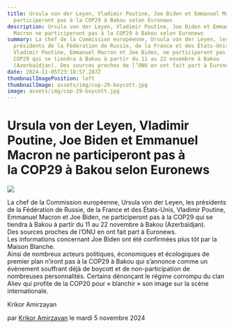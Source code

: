 ```yaml
---
title: Ursula von der Leyen, Vladimir Poutine, Joe Biden et Emmanuel Macron ne
  participeront pas à la COP29 à Bakou selon Euronews
description: Ursula von der Leyen, Vladimir Poutine, Joe Biden et Emmanuel
  Macron ne participeront pas à la COP29 à Bakou selon Euronews
summary: La chef de la Commission européenne, Ursula von der Leyen, les
  présidents de la Fédération de Russie, de la France et des États-Unis,
  Vladimir Poutine, Emmanuel Macron et Joe Biden, ne participeront pas à la
  COP29 qui se tiendra à Bakou à partir du 11 au 22 novembre à Bakou
  (Azerbaïdjan). Des sources proches de l’ONU en ont fait part à Euronews.
date: 2024-11-05T23:18:57.287Z
thumbnailImagePosition: left
thumbnailImage: assets/img/cop-29-boycott.jpg
image: assets/img/cop-29-boycott.jpg
---
```

<!--StartFragment-->

# Ursula von der Leyen, Vladimir Poutine, Joe Biden et Emmanuel Macron ne participeront pas à la COP29 à Bakou selon Euronews



![](https://www.armenews.com/IMG/arton121070.jpg)

La chef de la Commission européenne, Ursula von der Leyen, les présidents de la Fédération de Russie, de la France et des États-Unis, Vladimir Poutine, Emmanuel Macron et Joe Biden, ne participeront pas à la COP29 qui se tiendra à Bakou à partir du 11 au 22 novembre à Bakou (Azerbaïdjan).\
Des sources proches de l’ONU en ont fait part à Euronews.\
Les informations concernant Joe Biden ont été confirmées plus tôt par la Maison Blanche.\
Ainsi de nombreux acteurs politiques, économiques et écologiques de premier plan n’iront pas à la COP29 à Bakou qui s’annonce comme un évènement souffrant déjà de boycott et de non-participation de nombreuses personnalités. Certains dénonçant le régime corrompu du clan Aliev qui profite de la COP20 pour « blanchir » son image sur la scène internationale.

Krikor Amirzayan

par [Krikor Amirzayan](https://www.armenews.com/spip.php?page=auteur&id_auteur=33) le mardi 5 novembre 2024

<!--EndFragment-->